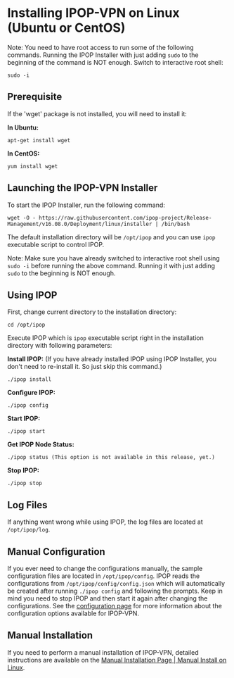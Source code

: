 # Installing IPOP-VPN on Linux (Ubuntu or CentOS)

Note: You need to have root access to run some of the following commands. Running the IPOP Installer with just adding `sudo` to the beginning of the command is NOT enough. Switch to interactive root shell: 

    sudo -i

## Prerequisite

If the 'wget' package is not installed, you will need to install it:

**In Ubuntu:**

    apt-get install wget
 
**In CentOS:**

    yum install wget

## Launching the IPOP-VPN Installer

To start the IPOP Installer, run the following command:

    wget -O - https://raw.githubusercontent.com/ipop-project/Release-Management/v16.08.0/Deployment/linux/installer | /bin/bash

The default installation directory will be `/opt/ipop` and you can use `ipop` executable script to control IPOP.

Note: Make sure you have already switched to interactive root shell using `sudo -i` before running the above command. Running it with just adding `sudo` to the beginning is NOT enough.

## Using IPOP

First, change current directory to the installation directory:

    cd /opt/ipop

Execute IPOP which is `ipop` executable script right in the installation directory with following parameters:

**Install IPOP:** (If you have already installed IPOP using IPOP Installer, you don't need to re-install it. So just skip this command.)

    ./ipop install

**Configure IPOP:**

    ./ipop config

**Start IPOP:**

    ./ipop start

**Get IPOP Node Status:**

    ./ipop status (This option is not available in this release, yet.)

**Stop IPOP:**

    ./ipop stop

## Log Files

If anything went wrong while using IPOP, the log files are located at `/opt/ipop/log`.

## Manual Configuration

If you ever need to change the configurations manually, the sample configuration files are located in `/opt/ipop/config`. IPOP reads the configurations from `/opt/ipop/config/config.json` which will automatically be created after running `./ipop config` and following the prompts. Keep in mind you need to stop IPOP and then start it again after changing the configurations.
See the [configuration page](https://github.com/ipop-project/ipop-project.github.io/wiki/Controller-Configuration) for more information about the configuration options available for IPOP-VPN.

## Manual Installation
If you need to perform a manual installation of IPOP-VPN, detailed instructions are available on the [Manual Installation Page | Manual Install on Linux](https://github.com/ipop-project/ipop-project.github.io/wiki/Manual-Install-on-Linux).

